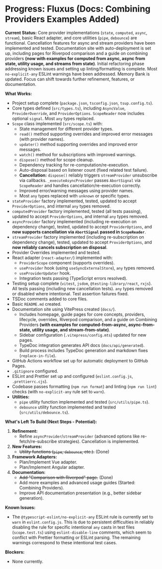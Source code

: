 # Progress: Fluxus (Docs: Combining Providers Examples Added)

**Current Status:** Core provider implementations (`state`, `computed`, `async`,
`stream`), basic React adapter, and core utilities (`pipe`, `debounce`) are
functional. Cancellation features for async and stream providers have been
implemented and tested. Documentation site with auto-deployment is set up,
including pages for Riverpod comparison and a guide on combining providers
**(now with examples for computed from async, async from state, utility usage,
and streams from state)**. Initial refactoring phase addressing known issues and
setting up linting/formatting is complete. Most `no-explicit-any` ESLint
warnings have been addressed. Memory Bank is updated. Focus can shift towards
further refinement, features, or documentation.

**What Works:**

- Project setup complete (`package.json`, `tsconfig.json`, `tsup.config.ts`).
- Core types defined (`src/types.ts`), including `AsyncValue`,
  `ProviderOverride`, and `ProviderOptions`. `ScopeReader` now includes optional
  `signal`. Most `any` types replaced.
- `Scope` class implemented (`src/scope.ts`) with:
  - State management for different provider types.
  - `read()` method supporting overrides and improved error messages (with
    provider names).
  - `updater()` method supporting overrides and improved error messages.
  - `watch()` method for subscriptions with improved warnings.
  - `dispose()` method for scope cleanup.
  - Dependency tracking for re-computation/re-execution.
  - Auto-disposal based on listener count (fixed related test failure).
  - **Cancellation:** `dispose()` reliably triggers `streamProvider` unsubscribe
    via callbacks. `_executeAsyncProvider` passes `AbortSignal` via
    `ScopeReader` and handles cancellation/re-execution correctly.
  - Improved error/warning messages using provider names.
  - Most `any` types replaced with `unknown` or specific types.
- `stateProvider` factory implemented, tested, updated to accept
  `ProviderOptions`, and internal `any` types removed.
- `computedProvider` factory implemented, tested (all tests passing), updated to
  accept `ProviderOptions`, and internal `any` types removed.
- `asyncProvider` factory implemented (including re-execution on dependency
  change), tested, updated to accept `ProviderOptions`, and **now supports
  cancellation via `AbortSignal` passed in `ScopeReader`**.
- `streamProvider` factory implemented (including re-subscription on dependency
  change), tested, updated to accept `ProviderOptions`, and **now reliably
  cancels subscription on disposal**.
- Provider Overrides implemented and tested.
- React adapter (`react-adapter/`) implemented with:
  - `ProviderScope` component (supports overrides).
  - `useProvider` hook (using `useSyncExternalStore`), `any` types removed.
  - `useProviderUpdater` hook.
  - Integration tests passing (TypeScript errors resolved).
- Testing setup complete (`vitest`, `jsdom`, `@testing-library/react`, `rxjs`).
  All tests passing (including new cancellation tests). `any` types removed or
  disabled where intentional. Test assertion failures fixed.
- TSDoc comments added to core files.
- Basic `README.md` created.
- Documentation site using VitePress created (`docs/`).
  - Includes homepage, guide pages for core concepts, providers, lifecycle,
    overrides, Riverpod comparison, and a guide on Combining Providers **(with
    examples for computed-from-async, async-from-state, utility usage, and
    stream-from-state)**.
  - Sidebar configuration (`.vitepress/config.mts`) updated for new pages.
  - TypeDoc integration generates API docs (`docs/api/generated`).
  - Build process includes TypeDoc generation and markdown fixes
    (`replace-in-file`).
- GitHub Actions workflow set up for automatic deployment to GitHub Pages.
- `.gitignore` configured.
- ESLint and Prettier set up and configured (`eslint.config.js`,
  `.prettierrc.cjs`).
- Codebase passes formatting (`npm run format`) and linting (`npm run lint`)
  checks (with `no-explicit-any` rule set to `warn`).
- **Utilities:**
  - `pipe` utility function implemented and tested (`src/utils/pipe.ts`).
  - `debounce` utility function implemented and tested
    (`src/utils/debounce.ts`).

**What's Left To Build (Next Steps - Potential):**

1. **Refinement:**
   - Refine `asyncProvider`/`streamProvider` (advanced options like
     re-fetch/re-subscribe strategies). Cancellation is implemented.
2. **New Features:**
   - ~~Utility functions (`pipe`, `debounce`, etc.).~~ (Done)
3. **Framework Adapters:**
   - Plan/Implement Vue adapter.
   - Plan/Implement Angular adapter.
4. **Documentation:**
   - ~~Add "Comparison with Riverpod" page.~~ (Done)
   - Add more examples and advanced usage guides (Started: Combining Providers).
   - Improve API documentation presentation (e.g., better sidebar generation).

**Known Issues:**

- The `@typescript-eslint/no-explicit-any` ESLint rule is currently set to
  `warn` in `eslint.config.js`. This is due to persistent difficulties in
  reliably disabling the rule for specific intentional `any` casts in test files
  (`scope.test.ts`) using `eslint-disable-line` comments, which seem to conflict
  with Prettier formatting or ESLint parsing. The remaining warnings correspond
  to these intentional test cases.

**Blockers:**

- None currently.
